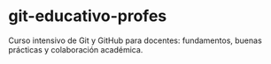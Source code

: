 # git-educativo-profes
Curso intensivo de Git y GitHub para docentes: fundamentos, buenas prácticas y colaboración académica.
